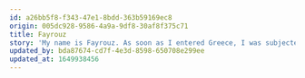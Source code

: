 ```yaml
---
id: a26bb5f8-f343-47e1-8bdd-363b59169ec8
origin: 005dc928-9586-4a9a-9df8-30af8f375c71
title: Fayrouz
story: 'My name is Fayrouz. As soon as I entered Greece, I was subjected to racism and exclusion from the first moments because of so many reasons. One of them is that I came from a country that shows a clean face to the world and most believe that, but its system cuts off women’s rights from the roots. The painful thing is that here in Greece as a European country that believes in rights, unfortunately refugee women’s rights were denied and excluded, and this shows when I asked for international protection and told my story to those responsible for seeking asylum, I get refused; it''s like they told me that I''m lying and I feel that I''m not welcome here, but I did not surrender and I fought hard to prove that I deserve to live as any free woman who has ambitions and goals, and despite that am still subjected to racism, and I still find it difficult to reach my rights as a human being and as a refugee. But I will never give up. Regardless of gender or sex... we are all human and we deserve to live as must be.'
updated_by: bda87674-cd7f-4e3d-8598-650708e299ee
updated_at: 1649938456
---
```

